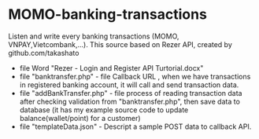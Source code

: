 # MOMO-banking-transactions
Listen and write every banking transactions (MOMO, VNPAY,Vietcombank,...). This source based on Rezer API, created by github.com/takashato


- file Word "Rezer - Login and Register API Turtorial.docx"  
- file "banktransfer.php" - file Callback URL , when we have transactions in registered banking account, it will call and send transaction data.  
- file "addBankTransfer.php" - file process of reading transaction data after checking validation from "banktransfer.php", then save data to database (it has my example source code to update balance(wallet/point) for a customer)  
- file "templateData.json" - Descript a sample POST data to callback API.
